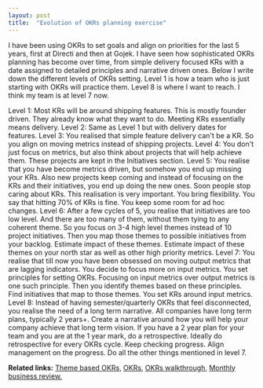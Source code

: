 ```yaml
---
layout: post
title:  "Evolution of OKRs planning exercise"
---
```


I have been using OKRs to set goals and align on priorities for the last 5 years, first at Directi and then at Gojek. I have seen how sophisticated OKRs planning has become over time, from simple delivery focused KRs with a date assigned to detailed principles and narrative driven ones. Below I write down the different levels of OKRs setting. Level 1 is how a team who is just starting with OKRs will practice them. Level 8 is where I want to reach. I think my team is at level 7 now.


Level 1: Most KRs will be around shipping features. This is mostly founder driven. They already know what they want to do. Meeting KRs essentially means delivery.
Level 2: Same as Level 1 but with delivery dates for features.
Level 3: You realised that simple feature delivery can't be a KR. So you align on moving metrics instead of shipping projects.
Level 4: You don't just focus on metrics, but also think about projects that will help achieve them. These projects are kept in the Initiatives section.
Level 5: You realise that you have become metrics driven, but somehow you end up missing your KRs. Also new projects keep coming and instead of focusing on the KRs and their initiatives, you end up doing the new ones. Soon people stop caring about KRs. This realisation is very important. You bring flexibility. You say that hitting 70% of KRs is fine. You keep some room for ad hoc changes.
Level 6: After a few cycles of 5, you realise that initiatives are too low level. And there are too many of them, without them tying to any coherent theme. So you focus on 3-4 high level themes instead of 10 project initiatives. Then you map those themes to possible initiatives from your backlog. Estimate impact of these themes. Estimate impact of these themes on your north star as well as other high priority metrics.
Level 7: You realise that till now you have been obsessed on moving output metrics that are lagging indicators. You decide to focus more on input metrics. You set principles for setting OKRs. Focusing on input metrics over output metrics is one such principle. Then you identify themes based on these principles. Find initiatives that map to those themes. You set KRs around input metrics.
Level 8: Instead of having semester/quarterly OKRs that feel disconnected, you realise the need of a long term narrative. All companies have long term plans, typically 2 years+. Create a narrative around how you will help your company achieve that long term vision. If you have a 2 year plan for your team and you are at the 1 year mark, do a retrospective. Ideally do retrospective for every OKRs cycle. Keep checking progress. Align management on the progress. Do all the other things mentioned in level 7.

**Related links:** [Theme based OKRs](https://docs.google.com/document/d/1DszNh1PTsSfYaO7o7tiIftSqaLjorrB5RQqptGlwcZ8/edit?usp=sharing), [OKRs](https://docs.google.com/document/d/1kc68s8PD6ImoFwzAxo3Bi3JUk58UIgewggiQ_ckx9Fw/edit?usp=sharing), [OKRs walkthrough](https://docs.google.com/document/d/1PzCs49z4rBNKjcYy975L5XkQD_iPLcu3eLHt74hBe1k/edit?usp=sharing), [Monthly business review.](https://docs.google.com/document/d/1PzCs49z4rBNKjcYy975L5XkQD_iPLcu3eLHt74hBe1k/edit?usp=sharing)
